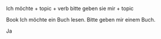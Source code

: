 Ich möchte + topic + verb
bitte geben sie mir + topic

Book 
Ich möchte ein Buch lesen.
Bitte geben mir einem Buch.

Ja 